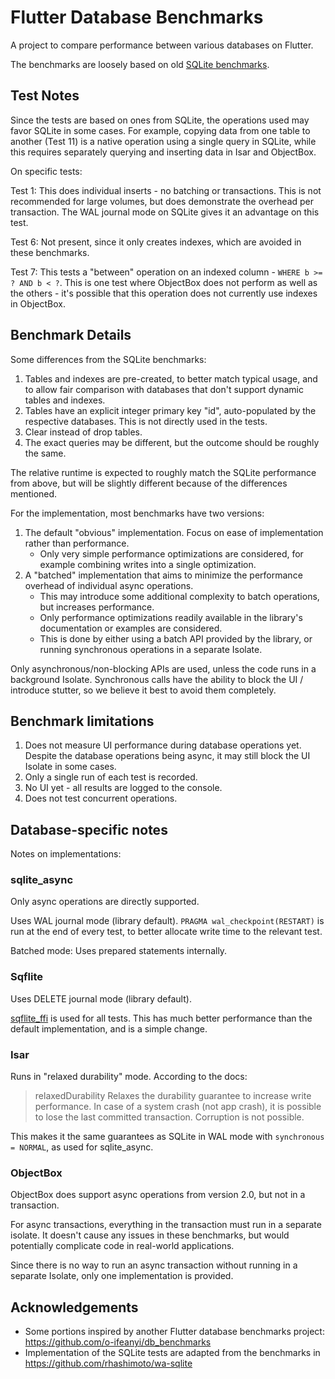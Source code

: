 
# Flutter Database Benchmarks

A project to compare performance between various databases on Flutter.

The benchmarks are loosely based on old [SQLite benchmarks](https://www.sqlite.org/speed.html).

## Test Notes

Since the tests are based on ones from SQLite, the operations used may favor SQLite in some cases.
For example, copying data from one table to another (Test 11) is a native operation using a single query in SQLite,
while this requires separately querying and inserting data in Isar and ObjectBox.

On specific tests:

Test 1: This does individual inserts - no batching or transactions. This is not recommended for large volumes,
but does demonstrate the overhead per transaction.  The WAL journal mode on SQLite gives it an advantage on this test.

Test 6: Not present, since it only creates indexes, which are avoided in these benchmarks.

Test 7: This tests a "between" operation on an indexed column - `WHERE b >= ? AND b < ?`.
This is one test where ObjectBox does not perform as well as the others - it's possible that this operation
does not currently use indexes in ObjectBox.

## Benchmark Details

Some differences from the SQLite benchmarks:
1. Tables and indexes are pre-created, to better match typical usage, and to allow fair comparison
   with databases that don't support dynamic tables and indexes.
2. Tables have an explicit integer primary key "id", auto-populated by the respective databases. This is not directly used in the tests.
3. Clear instead of drop tables.
4. The exact queries may be different, but the outcome should be roughly the same.

The relative runtime is expected to roughly match the SQLite performance from above, but will be slightly
different because of the differences mentioned.

For the implementation, most benchmarks have two versions:
1. The default "obvious" implementation. Focus on ease of implementation rather than performance.
   * Only very simple performance optimizations are considered, for example combining writes into a single optimization.
2. A "batched" implementation that aims to minimize the performance overhead of individual async operations.
   * This may introduce some additional complexity to batch operations, but increases performance.
   * Only performance optimizations readily available in the library's documentation or examples are considered.
   * This is done by either using a batch API provided by the library, or running synchronous operations in a separate Isolate.

Only asynchronous/non-blocking APIs are used, unless the code runs in a background Isolate.
Synchronous calls have the ability to block the UI / introduce stutter, so we believe it best to avoid them completely.

## Benchmark limitations

1. Does not measure UI performance during database operations yet. Despite the database operations being async, it may still
   block the UI Isolate in some cases.
2. Only a single run of each test is recorded.
3. No UI yet - all results are logged to the console.
4. Does not test concurrent operations.

## Database-specific notes

Notes on implementations:

### sqlite_async

Only async operations are directly supported.

Uses WAL journal mode (library default). `PRAGMA wal_checkpoint(RESTART)` is run at the end of
every test, to better allocate write time to the relevant test.

Batched mode: Uses prepared statements internally.

### Sqflite

Uses DELETE journal mode (library default).

[sqflite_ffi](https://github.com/tekartik/sqflite/blob/master/sqflite_common_ffi/doc/using_ffi_instead_of_sqflite.md) is used for all tests.
This has much better performance than the default implementation, and is a simple change.

### Isar

Runs in "relaxed durability" mode. According to the docs:

> relaxedDurability	Relaxes the durability guarantee to increase write performance. In case of a system crash (not app crash), it is possible to lose the last committed transaction. Corruption is not possible.

This makes it the same guarantees as SQLite in WAL mode with `synchronous = NORMAL`, as used for sqlite_async.

### ObjectBox

ObjectBox does support async operations from version 2.0, but not in a transaction.

For async transactions, everything in the transaction must run in a separate isolate.
It doesn't cause any issues in these benchmarks, but would potentially complicate code in real-world applications.

Since there is no way to run an async transaction without running in a separate Isolate, only one implementation is provided.

## Acknowledgements

 * Some portions inspired by another Flutter database benchmarks project: https://github.com/o-ifeanyi/db_benchmarks
 * Implementation of the SQLite tests are adapted from the benchmarks in https://github.com/rhashimoto/wa-sqlite

